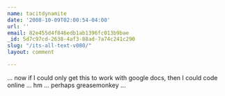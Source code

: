 ```yaml
---
name: tacitdynamite
date: '2008-10-09T02:00:54-04:00'
url: ''
email: 82e455d4f846edb1ab1396fc013b9bae
_id: 5d7c97cd-2638-4af3-88ad-7a74c241c290
slug: "/its-all-text-v080/"
layout: comment

---
```


... now if I could only get this to work with google docs, then I could code online ... hm ... perhaps greasemonkey ...
